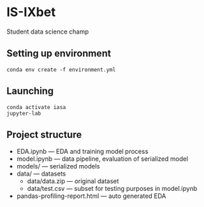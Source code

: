 # IS-IXbet
Student data science champ

## Setting up environment
```
conda env create -f environment.yml
```
## Launching
```
conda activate iasa
jupyter-lab
```
## Project structure
- EDA.ipynb — EDA and training model process
- model.ipynb — data pipeline, evaluation of serialized model
- models/ — serialized models
- data/ — datasets
  - data/data.zip — original dataset
  - data/test.csv — subset for testing purposes in model.ipynb
- pandas-profiling-report.html — auto generated EDA
